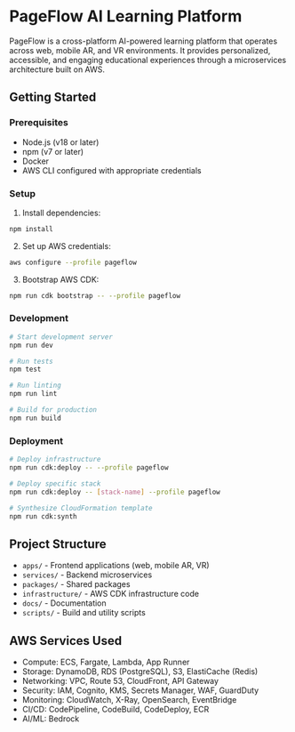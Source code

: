 # PageFlow AI Learning Platform

PageFlow is a cross-platform AI-powered learning platform that operates across web, mobile AR, and VR environments. It provides personalized, accessible, and engaging educational experiences through a microservices architecture built on AWS.

## Getting Started

### Prerequisites

- Node.js (v18 or later)
- npm (v7 or later)
- Docker
- AWS CLI configured with appropriate credentials

### Setup

1. Install dependencies:
```bash
npm install
```

2. Set up AWS credentials:
```bash
aws configure --profile pageflow
```

3. Bootstrap AWS CDK:
```bash
npm run cdk bootstrap -- --profile pageflow
```

### Development

```bash
# Start development server
npm run dev

# Run tests
npm test

# Run linting
npm run lint

# Build for production
npm run build
```

### Deployment

```bash
# Deploy infrastructure
npm run cdk:deploy -- --profile pageflow

# Deploy specific stack
npm run cdk:deploy -- [stack-name] --profile pageflow

# Synthesize CloudFormation template
npm run cdk:synth
```

## Project Structure

- `apps/` - Frontend applications (web, mobile AR, VR)
- `services/` - Backend microservices
- `packages/` - Shared packages
- `infrastructure/` - AWS CDK infrastructure code
- `docs/` - Documentation
- `scripts/` - Build and utility scripts

## AWS Services Used

- Compute: ECS, Fargate, Lambda, App Runner
- Storage: DynamoDB, RDS (PostgreSQL), S3, ElastiCache (Redis)
- Networking: VPC, Route 53, CloudFront, API Gateway
- Security: IAM, Cognito, KMS, Secrets Manager, WAF, GuardDuty
- Monitoring: CloudWatch, X-Ray, OpenSearch, EventBridge
- CI/CD: CodePipeline, CodeBuild, CodeDeploy, ECR
- AI/ML: Bedrock
